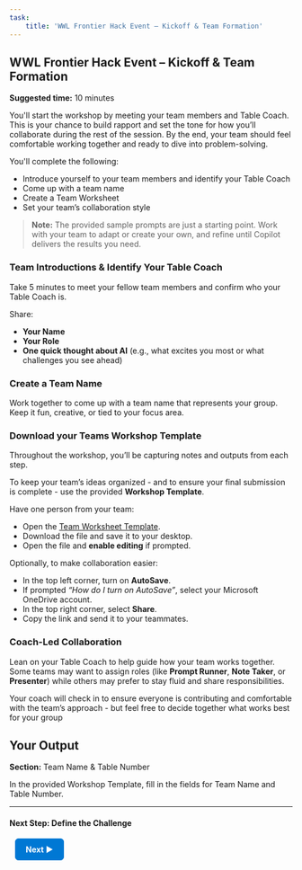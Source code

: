 ```yaml
---
task:
    title: 'WWL Frontier Hack Event – Kickoff & Team Formation'
---
```


## WWL Frontier Hack Event – Kickoff & Team Formation

**Suggested time:** 10 minutes  

You'll start the workshop by meeting your team members and Table Coach. This is your chance to build rapport and set the tone for how you’ll collaborate during the rest of the session. By the end, your team should feel comfortable working together and ready to dive into problem-solving.  

You'll complete the following:  

- Introduce yourself to your team members and identify your Table Coach  
- Come up with a team name  
- Create a Team Worksheet  
- Set your team’s collaboration style  

> **Note:** The provided sample prompts are just a starting point. Work with your team to adapt or create your own, and refine until Copilot delivers the results you need.

### Team Introductions & Identify Your Table Coach  

Take 5 minutes to meet your fellow team members and confirm who your Table Coach is.

Share:  

- **Your Name**  
- **Your Role**  
- **One quick thought about AI** (e.g., what excites you most or what challenges you see ahead)  

### Create a Team Name  

Work together to come up with a team name that represents your group. Keep it fun, creative, or tied to your focus area.  

### Download your Teams Workshop Template

Throughout the workshop, you’ll be capturing notes and outputs from each step.  

To keep your team’s ideas organized - and to ensure your final submission is complete - use the provided **Workshop Template**.  

Have one person from your team:  

- Open the <a href="https://github.com/MicrosoftLearning/Frontier-Hack-Event/raw/refs/heads/master/Resourcefiles/HackEventTemplate.docx" target="_blank">Team Worksheet Template</a>.
- Download the file and save it to your desktop.  
- Open the file and **enable editing** if prompted.  

Optionally, to make collaboration easier:  

- In the top left corner, turn on **AutoSave**.  
- If prompted *“How do I turn on AutoSave”*, select your Microsoft OneDrive account.  
- In the top right corner, select **Share**.  
- Copy the link and send it to your teammates.  

### Coach-Led Collaboration  

Lean on your Table Coach to help guide how your team works together. Some teams may want to assign roles (like **Prompt Runner**, **Note Taker**, or **Presenter**) while others may prefer to stay fluid and share responsibilities.

Your coach will check in to ensure everyone is contributing and comfortable with the team’s approach - but feel free to decide together what works best for your group

## Your Output  

**Section:** Team Name & Table Number  

In the provided Workshop Template, fill in the fields for Team Name and Table Number.  

---

#### Next Step: Define the Challenge

<a href="https://microsoftlearning.github.io/Frontier-Hack-Event/Instructions/Labs/2-define-the-challenge.html" 
   style="display:inline-block; padding:10px 18px; border:1px solid #0078D4; border-radius:6px; 
          background-color:#0078D4; color:#ffffff; font-weight:bold; text-decoration:none; margin-left:10px;">
   Next &#x25B6;
</a>
